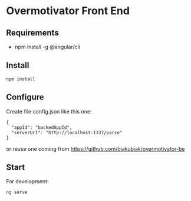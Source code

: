 # Overmotivator Front End

## Requirements

* npm install -g @angular/cli

## Install

```
npm install
```

## Configure

Create file config.json like this one:
```
{
  "appId": "backedAppId",
  "serverUrl": "http://localhost:1337/parse"
}
```
or reuse one coming from https://github.com/bjakubiak/overmotivator-be

## Start

For development:
```
ng serve
```

